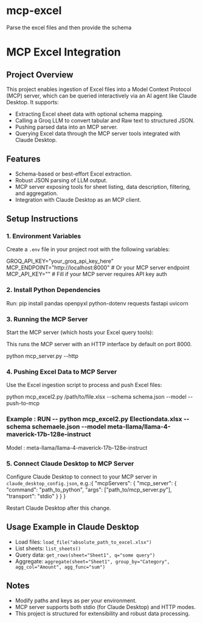 # mcp-excel
Parse the excel files and then provide the schema


# MCP Excel Integration

## Project Overview
This project enables ingestion of Excel files into a Model Context Protocol (MCP) server, which can be queried interactively via an AI agent like Claude Desktop. It supports:

- Extracting Excel sheet data with optional schema mapping.
- Calling a Groq LLM to convert tabular and Raw text to structured JSON.
- Pushing parsed data into an MCP server.
- Querying Excel data through the MCP server tools integrated with Claude Desktop.

## Features
- Schema-based or best-effort Excel extraction.
- Robust JSON parsing of LLM output.
- MCP server exposing tools for sheet listing, data description, filtering, and aggregation.
- Integration with Claude Desktop as an MCP client.

## Setup Instructions

### 1. Environment Variables
Create a `.env` file in your project root with the following variables:

GROQ_API_KEY="your_groq_api_key_here"
MCP_ENDPOINT="http://localhost:8000" # Or your MCP server endpoint
MCP_API_KEY="" # Fill if your MCP server requires API key auth



### 2. Install Python Dependencies
Run: pip install pandas openpyxl python-dotenv requests fastapi uvicorn


### 3. Running the MCP Server
Start the MCP server (which hosts your Excel query tools):


This runs the MCP server with an HTTP interface by default on port 8000.

python mcp_server.py --http

### 4. Pushing Excel Data to MCP Server
Use the Excel ingestion script to process and push Excel files:

python mcp_excel2.py /path/to/file.xlsx --schema schema.json --model <model-name> --push-to-mcp

### Example : RUN --  python mcp_excel2.py Electiondata.xlsx --schema schemaele.json --model meta-llama/llama-4-maverick-17b-128e-instruct
Model : meta-llama/llama-4-maverick-17b-128e-instruct


### 5. Connect Claude Desktop to MCP Server
Configure Claude Desktop to connect to your MCP server in `claude_desktop_config.json`, e.g.:{
"mcpServers": {
"mcp_server": {
"command": "path_to_python",
"args": ["path_to/mcp_server.py"],
"transport": "stdio"
}
}
}


Restart Claude Desktop after this change.

## Usage Example in Claude Desktop
- Load files: `load_file("absolute_path_to_excel.xlsx")`
- List sheets: `list_sheets()`
- Query data: `get_rows(sheet="Sheet1", q="some query")`
- Aggregate: `aggregate(sheet="Sheet1", group_by="Category", agg_col="Amount", agg_func="sum")`

## Notes
- Modify paths and keys as per your environment.
- MCP server supports both stdio (for Claude Desktop) and HTTP modes.
- This project is structured for extensibility and robust data processing.




